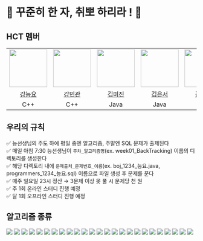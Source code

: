 # 🌱 꾸준히 한 자, 취뽀 하리라 ! 🌳

## HCT 멤버
<table>
  <tr>
    <td><img src="https://github.com/teadmu.png" width="100px" /></td>
    <td><img src="https://github.com/mingwan21.png" width="100px" /></td>
    <td><img src="https://github.com/larchlarix.png" width="100px" /></td>
    <td><img src="https://github.com/daneng4.png" width="100px" /></td>
    <td><img src="https://github.com/yena45.png" width="100px" /></td>
    <td><img src="https://github.com/GyuhoTiger.png" width="100px" /></td>
    <td><img src="https://github.com/jangdayeon.png" width="100px" /></td>
    <td><img src="https://github.com/Kyoungeun-creator.png" width="100px" /></td>
    <td><img src="https://github.com/hyemch.png" width="100px" /></td>
    
  </tr>
  <tr>
    <td align="center"><a href="https://github.com/teadmu">강능요</a></td>
    <td align="center"><a href="https://github.com/mingwan21">강민관</a></td>
    <td align="center"><a href="https://github.com/larchlarix">김미진</a></td>
    <td align="center"><a href="https://github.com/daneng4">김은서</a></td>
    <td align="center"><a href="https://github.com/yena45">김예나</a></td>
    <td align="center"><a href="https://github.com/GyuhoTiger">이규호</a></td>
    <td align="center"><a href="https://github.com/jangdayeon">장다연</a></td>	
    <td align="center"><a href="https://github.com/KyoungEun-creator">조경은</a></td>
    <td align="center"><a href="https://github.com/hyemch">천혜민</a></td>	
  </tr>
  <tr>
    <td align="center">C++</td>
    <td align="center">C++</td>
    <td align="center">Java</td>
    <td align="center">Java</td>
    <td align="center">Java</td>
    <td align="center">Java</td>
    <td align="center">Java</td>
    <td align="center">Python, JS</td>
    <td align="center">C++</td>
  </tr>
</table>

## 우리의 규칙
✅ 능선생님의 주도 하에 평일 중엔 알고리즘, 주말엔 SQL 문제가 출제된다 <br />
✅ 매일 아침 7:30 능선생님이 `주차_알고리즘명`(ex. week01_BackTracking) 이름의 디렉토리를 생성한다 <br />
✅ 해당 디렉토리 내에 `문제출처_문제번호_이름`(ex. boj_1234_능요.java, programmers_1234_능요.sql) 이름으로 파일 생성 후 문제를 푼다 <br />
✅ 매주 일요일 23시 정산 → 3문제 이상 못 풀 시 문제당 천 원 <br />
✅ 주 1회 온라인 스터디 진행 예정 <br />
✅ 달 1회 오프라인 스터디 진행 예정 <br />


## 알고리즘 종류
<img src="https://img.shields.io/badge/BackTracking-E34F26?style=for-the-badge&logoColor=white"> <img src="https://img.shields.io/badge/BFS_DFS-DC7C26?style=for-the-badge&logoColor=white"> <img src="https://img.shields.io/badge/BinarySearch-EC9430?style=for-the-badge&logoColor=black"> <img src="https://img.shields.io/badge/BruteForce-FFCB3D?style=for-the-badge&logoColor=black"> <img src="https://img.shields.io/badge/DataStructure-B6FF60?style=for-the-badge&logoColor=black"> <img src="https://img.shields.io/badge/Dijkstra-78FF96?style=for-the-badge&logoColor=black"> <img src="https://img.shields.io/badge/DivideAndConquer-2BB24C?style=for-the-badge&logoColor=black"> <img src="https://img.shields.io/badge/DynamicProgramming-0B996E?style=for-the-badge&logoColor=white"> <img src="https://img.shields.io/badge/FloydWarshall-69D3A7?style=for-the-badge&logoColor=black"> <img src="https://img.shields.io/badge/Greedy-88CE02?style=for-the-badge&logoColor=black"> <img src="https://img.shields.io/badge/Implementation-5FCF80?style=for-the-badge&logoColor=black"> <img src="https://img.shields.io/badge/KMP-00A672?style=for-the-badge&logoColor=black"> <img src="https://img.shields.io/badge/LCA-44C1C5?style=for-the-badge&logoColor=black"> <img src="https://img.shields.io/badge/MST-29B2FE?style=for-the-badge&logoColor=black"> <img src="https://img.shields.io/badge/PrefixSum-00CFD6?style=for-the-badge&logoColor=black"> <img src="https://img.shields.io/badge/SegmentTree-5A87C6?style=for-the-badge&logoColor=black"> <img src="https://img.shields.io/badge/Sort-67B4E7?style=for-the-badge&logoColor=black"> <img src="https://img.shields.io/badge/String-3B80AE?style=for-the-badge&logoColor=black"> <img src="https://img.shields.io/badge/TopologySort-0080FF?style=for-the-badge&logoColor=black"> <img src="https://img.shields.io/badge/Tree-4687FF?style=for-the-badge&logoColor=black"> <img src="https://img.shields.io/badge/Trie-0133AD?style=for-the-badge&logoColor=black"> <img src="https://img.shields.io/badge/TwoPointer-3D3C9D?style=for-the-badge&logoColor=black"> <img src="https://img.shields.io/badge/UnionFind-0E1128?style=for-the-badge&logoColor=black"> <img src="https://img.shields.io/badge/Math-3D3C9D?style=for-the-badge&logoColor=black"> <img src="https://img.shields.io/badge/SQL-6644F8?style=for-the-badge&logoColor=black">
